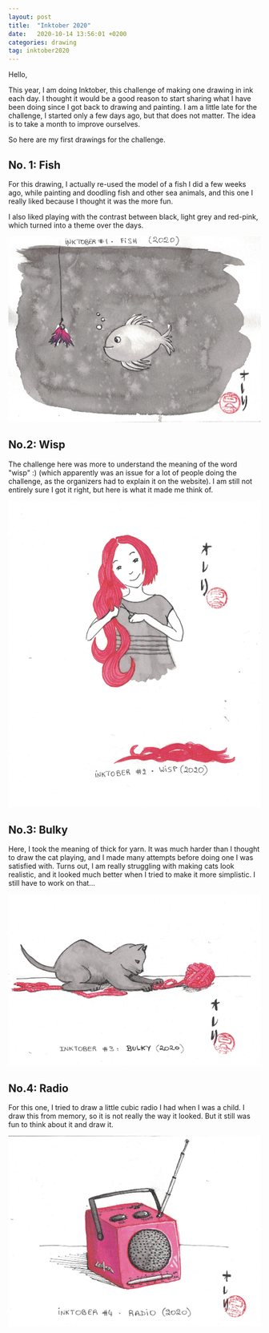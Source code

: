 ```yaml
---
layout: post
title:  "Inktober 2020"
date:   2020-10-14 13:56:01 +0200
categories: drawing
tag: inktober2020
---
```

Hello,

This year, I am doing Inktober, this challenge of making one drawing in ink each day. I thought it would be a good reason to start sharing what I have been doing since I got back to drawing and painting.
I am a little late for the challenge, I started only a few days ago, but that does not matter. The idea is to take a month to improve ourselves.

So here are my first drawings for the challenge.


## No. 1: Fish
For this drawing, I actually re-used the model of a fish I did a few weeks ago, while painting and doodling fish and other sea animals, and this one I really liked because I thought it was the more fun. 

I also liked playing with the contrast between black, light grey and red-pink, which turned into a theme over the days.

![Inktober-no1-fish](/assets/inktober2020_1-fish.png)


## No.2: Wisp
The challenge here was more to understand the meaning of the word "wisp" :) (which apparently was an issue for a lot of people doing the challenge, as the organizers had to explain it on the website). I am still not entirely sure I got it right, but here is what it made me think of.

![Inktober-no2-wisp](/assets/inktober2020_2-wisp.png)


## No.3: Bulky
Here, I took the meaning of thick for yarn. It was much harder than I thought to draw the cat playing, and I made many attempts before doing one I was satisfied with. Turns out, I am really struggling with making cats look realistic, and it looked much better when I tried to make it more simplistic. I still have to work on that...

![Inktober-no3-bulky](/assets/inktober2020_3-bulky.png)


## No.4: Radio
For this one, I tried to draw a little cubic radio I had when I was a child. I draw this from memory, so it is not really the way it looked. But it still was fun to think about it and draw it.

![Inktober-no4-radio](/assets/inktober2020_4-radio.png)


